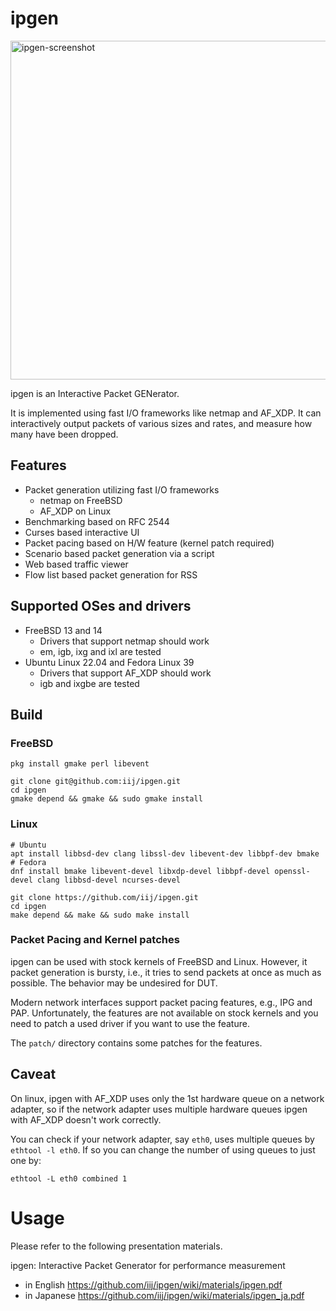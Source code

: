 # ipgen

<img width="542" alt="ipgen-screenshot" src="https://github.com/iij/ipgen/assets/1812064/55bf0f31-e2e9-4682-b0af-2817cd57bb81">


ipgen is an Interactive Packet GENerator.

It is implemented using fast I/O frameworks like netmap and AF_XDP.
It can interactively output packets of various sizes and rates, and measure how many have been dropped.


## Features

- Packet generation utilizing fast I/O frameworks
  - netmap on FreeBSD
  - AF_XDP on Linux
- Benchmarking based on RFC 2544
- Curses based interactive UI
- Packet pacing based on H/W feature (kernel patch required)
- Scenario based packet generation via a script
- Web based traffic viewer
- Flow list based packet generation for RSS


## Supported OSes and drivers

- FreeBSD 13 and 14
  - Drivers that support netmap should work
  - em, igb, ixg and ixl are tested
- Ubuntu Linux 22.04 and Fedora Linux 39
  - Drivers that support AF_XDP should work
  - igb and ixgbe are tested

## Build

### FreeBSD

```
pkg install gmake perl libevent

git clone git@github.com:iij/ipgen.git
cd ipgen
gmake depend && gmake && sudo gmake install
```

### Linux

```
# Ubuntu
apt install libbsd-dev clang libssl-dev libevent-dev libbpf-dev bmake
# Fedora
dnf install bmake libevent-devel libxdp-devel libbpf-devel openssl-devel clang libbsd-devel ncurses-devel

git clone https://github.com/iij/ipgen.git
cd ipgen
make depend && make && sudo make install
```

### Packet Pacing and Kernel patches

ipgen can be used with stock kernels of FreeBSD and Linux.
However, it packet generation is bursty, i.e., it tries to send
packets at once as much as possible.
The behavior may be undesired for DUT.

Modern network interfaces support packet pacing features, e.g., IPG and PAP.
Unfortunately, the features are not available on stock kernels and
you need to patch a used driver if you want to use the feature.

The `patch/` directory contains some patches for the features.


## Caveat

On linux, ipgen with AF_XDP uses only the 1st hardware queue on a network
adapter, so if the network adapter uses multiple hardware queues
ipgen with AF_XDP doesn't work correctly.

You can check if your network adapter, say `eth0`, uses
multiple queues by `ethtool -l eth0`.
If so you can change the number of using queues to just one by:

```
ethtool -L eth0 combined 1
```

# Usage

Please refer to the following presentation materials.

ipgen: Interactive Packet Generator for performance measurement
- in English https://github.com/iij/ipgen/wiki/materials/ipgen.pdf
- in Japanese https://github.com/iij/ipgen/wiki/materials/ipgen_ja.pdf

